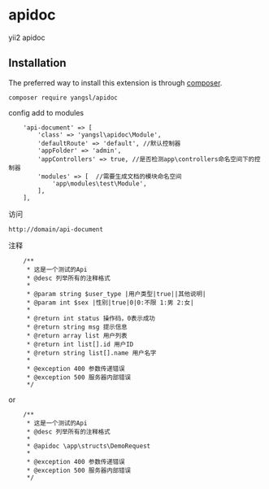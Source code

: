# apidoc
yii2 apidoc

Installation
------------

The preferred way to install this extension is through [composer](http://getcomposer.org/download/).


```
composer require yangsl/apidoc

```
config add to modules
```
    'api-document' => [
        'class' => 'yangsl\apidoc\Module',
        'defaultRoute' => 'default', //默认控制器
        'appFolder' => 'admin',
        'appControllers' => true, //是否检测app\controllers命名空间下的控制器
        'modules' => [  //需要生成文档的模块命名空间
            'app\modules\test\Module',
        ],
    ],
```

访问
```
http://domain/api-document

```
注释
```
    /**
     * 这是一个测试的Api
     * @desc 列举所有的注释格式
     *
     * @param string $user_type |用户类型|true||其他说明|
     * @param int $sex |性别|true|0|0:不限 1:男 2:女|
     *
     * @return int status 操作码，0表示成功
     * @return string msg 提示信息
     * @return array list 用户列表
     * @return int list[].id 用户ID
     * @return string list[].name 用户名字
     *
     * @exception 400 参数传递错误
     * @exception 500 服务器内部错误
     */
```
or

```
    /**
     * 这是一个测试的Api
     * @desc 列举所有的注释格式
     *
     * @apidoc \app\structs\DemoRequest
     *
     * @exception 400 参数传递错误
     * @exception 500 服务器内部错误
     */
```